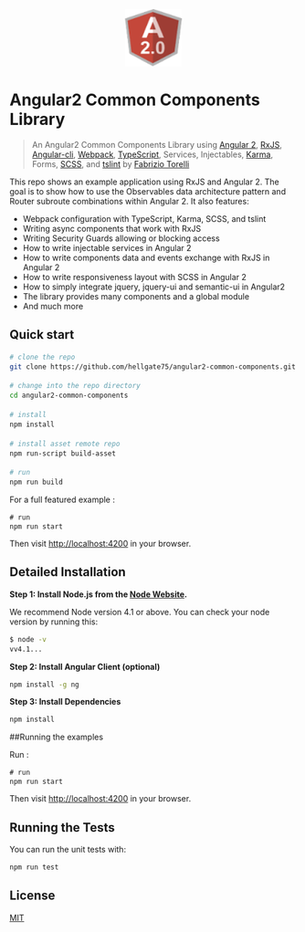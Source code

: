 <p align="center">
  <img src="/src/assets/logos/angular.png" alt="Angular2 Simple Router Navigation App" width="100" height="100"/>
</p>

# Angular2 Common Components Library

> An Angular2 Common Components Library using [Angular 2](https://angular.io/), [RxJS](https://github.com/Reactive-Extensions/RxJS), [Angular-cli](https://cli.angular.io/), [Webpack](https://webpack.github.io/), [TypeScript](http://www.typescriptlang.org/), Services, Injectables, [Karma](http://karma-runner.github.io/), Forms, [SCSS](http://sass-lang.com/), and [tslint](http://palantir.github.io/tslint/) by [Fabrizio Torelli](https://github.com/hellgate75)

This repo shows an example application using RxJS and Angular 2. The goal is to show how to use the Observables data architecture pattern and Router subroute combinations within Angular 2. It also features:

* Webpack configuration with TypeScript, Karma, SCSS, and tslint
* Writing async components that work with RxJS
* Writing Security Guards allowing or blocking access
* How to write injectable services in Angular 2
* How to write components data and events exchange with RxJS in Angular 2
* How to write responsiveness layout with SCSS in Angular 2
* How to simply integrate jquery, jquery-ui and semantic-ui in Angular2
* The library provides many components and a global module
* And much more

## Quick start

```bash
# clone the repo
git clone https://github.com/hellgate75/angular2-common-components.git

# change into the repo directory
cd angular2-common-components

# install
npm install

# install asset remote repo
npm run-script build-asset

# run
npm run build
```

For a full featured example :

```
# run
npm run start
```

Then visit [http://localhost:4200](http://localhost:4200) in your browser.


## Detailed Installation

**Step 1: Install Node.js from the [Node Website](http://nodejs.org/).**

We recommend Node version 4.1 or above. You can check your node version by running this:

```bash
$ node -v
vv4.1...
```

**Step 2: Install Angular Client (optional)**

```bash
npm install -g ng
```

**Step 3: Install Dependencies**

```bash
npm install
```


##Running the examples

Run :

```
# run
npm run start
```

Then visit [http://localhost:4200](http://localhost:4200) in your browser.


## Running the Tests

You can run the unit tests with:

```bash
npm run test
```

## License
 [MIT](/LICENSE.md)
